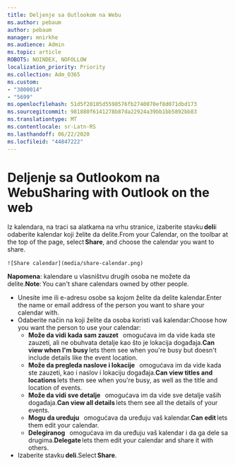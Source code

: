 ```yaml
---
title: Deljenje sa Outlookom na Webu
ms.author: pebaum
author: pebaum
manager: mnirkhe
ms.audience: Admin
ms.topic: article
ROBOTS: NOINDEX, NOFOLLOW
localization_priority: Priority
ms.collection: Adm_O365
ms.custom:
- "3800014"
- "5699"
ms.openlocfilehash: 51d5f20105d5598576fb2740070ef8d071dbd173
ms.sourcegitcommit: 981880f6141278b87da22924a39bb1bb5892bb83
ms.translationtype: MT
ms.contentlocale: sr-Latn-RS
ms.lasthandoff: 06/22/2020
ms.locfileid: "44847222"
---
```

# <a name="sharing-with-outlook-on-the-web"></a><span data-ttu-id="b5339-102">Deljenje sa Outlookom na Webu</span><span class="sxs-lookup"><span data-stu-id="b5339-102">Sharing with Outlook on the web</span></span>

<span data-ttu-id="b5339-103">Iz kalendara, na traci sa alatkama na vrhu stranice, izaberite stavku **deli**i odaberite kalendar koji želite da delite.</span><span class="sxs-lookup"><span data-stu-id="b5339-103">From your Calendar, on the toolbar at the top of the page, select **Share**, and choose the calendar you want to share.</span></span>

    ![Share calendar](media/share-calendar.png)

<span data-ttu-id="b5339-104">**Napomena**: kalendare u vlasništvu drugih osoba ne možete da delite.</span><span class="sxs-lookup"><span data-stu-id="b5339-104">**Note**: You can't share calendars owned by other people.</span></span>

- <span data-ttu-id="b5339-105">Unesite ime ili e-adresu osobe sa kojom želite da delite kalendar.</span><span class="sxs-lookup"><span data-stu-id="b5339-105">Enter the name or email address of the person you want to share your calendar with.</span></span>
- <span data-ttu-id="b5339-106">Odaberite način na koji želite da osoba koristi vaš kalendar:</span><span class="sxs-lookup"><span data-stu-id="b5339-106">Choose how you want the person to use your calendar:</span></span>
    - <span data-ttu-id="b5339-107">**Može da vidi kada sam zauzet**   omogućava im da vide kada ste zauzeti, ali ne obuhvata detalje kao što je lokacija događaja.</span><span class="sxs-lookup"><span data-stu-id="b5339-107">**Can view when I'm busy** lets them see when you're busy but doesn't include details like the event location.</span></span>
    - <span data-ttu-id="b5339-108">**Može da pregleda naslove i lokacije**   omogućava im da vide kada ste zauzeti, kao i naslov i lokaciju događaja.</span><span class="sxs-lookup"><span data-stu-id="b5339-108">**Can view titles and locations** lets them see when you're busy, as well as the title and location of events.</span></span>
    - <span data-ttu-id="b5339-109">**Može da vidi sve detalje**   omogućava im da vide sve detalje vaših događaja.</span><span class="sxs-lookup"><span data-stu-id="b5339-109">**Can view all details** lets them see all the details of your events.</span></span>
    - <span data-ttu-id="b5339-110">**Mogu da uređuju**   omogućava da uređuju vaš kalendar.</span><span class="sxs-lookup"><span data-stu-id="b5339-110">**Can edit** lets them edit your calendar.</span></span>
    - <span data-ttu-id="b5339-111">**Delegiranog**   omogućava im da uređuju vaš kalendar i da ga dele sa drugima.</span><span class="sxs-lookup"><span data-stu-id="b5339-111">**Delegate** lets them edit your calendar and share it with others.</span></span>
- <span data-ttu-id="b5339-112">Izaberite stavku **deli**.</span><span class="sxs-lookup"><span data-stu-id="b5339-112">Select **Share**.</span></span>
